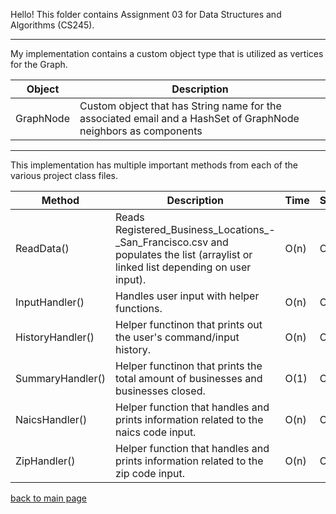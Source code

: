 Hello! This folder contains Assignment 03 for Data Structures and Algorithms (CS245).

_____

My implementation contains a custom object type that is utilized as vertices for the Graph.

| Object | Description |
| --- | --- |
| GraphNode | Custom object that has String name for the associated email and a HashSet of GraphNode neighbors as components |

_____

This implementation has multiple important methods from each of the various project class files.

| Method | Description | Time | Space |
| --- | --- | --- | --- |
| ReadData() | Reads Registered_Business_Locations_-_San_Francisco.csv and populates the list (arraylist or linked list depending on user input). | O(n) | O(n) |
| InputHandler() | Handles user input with helper functions. | O(n) | O(n) |
| HistoryHandler() | Helper functinon that prints out the user's command/input history. | O(n) | O(1) |
| SummaryHandler() | Helper functinon that prints the total amount of businesses and businesses closed. | O(1) | O(1) |
| NaicsHandler() | Helper function that handles and prints information related to the naics code input. | O(n) | O(n) |
| ZipHandler() | Helper function that handles and prints information related to the zip code input. | O(n) | O(n) |


[back to main page](https://github.com/shooby-d/projects) 

